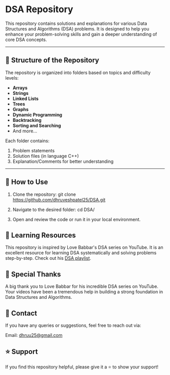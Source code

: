# DSA Repository

This repository contains solutions and explanations for various Data Structures and Algorithms (DSA) problems. It is designed to help you enhance your problem-solving skills and gain a deeper understanding of core DSA concepts.

---

## 📂 Structure of the Repository

The repository is organized into folders based on topics and difficulty levels:

- **Arrays**  
- **Strings**  
- **Linked Lists**  
- **Trees**  
- **Graphs**  
- **Dynamic Programming**  
- **Backtracking**  
- **Sorting and Searching**  
- And more...

Each folder contains:
1. Problem statements
2. Solution files (in language C++)
3. Explanation/Comments for better understanding

---

## 🚀 How to Use

1. Clone the repository:
   git clone https://github.com/dhruveshpatel25/DSA.git

2. Navigate to the desired folder:
    cd DSA/<folder-name>

3. Open and review the code or run it in your local environment.

## 📖 Learning Resources

This repository is inspired by Love Babbar's DSA series on YouTube. It is an excellent resource for learning DSA systematically and solving problems step-by-step. Check out his [DSA playlist](https://www.youtube.com/playlist?list=PLDzeHZWIZsTryvtXdMr6rPh4IDexB5NIA).


## 🙌 Special Thanks
A big thank you to Love Babbar for his incredible DSA series on YouTube. Your videos have been a tremendous help in building a strong foundation in Data Structures and Algorithms.

## 📧 Contact
If you have any queries or suggestions, feel free to reach out via:

Email: dhruu25@gmail.com

## ⭐️ Support
If you find this repository helpful, please give it a ⭐️ to show your support!